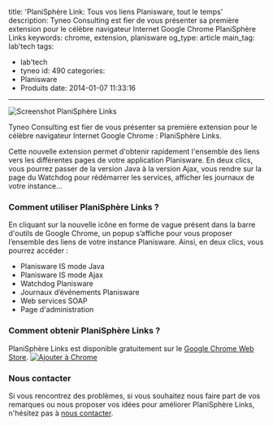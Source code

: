 title: 'PlaniSphère Link: Tous vos liens Planisware, tout le temps'
description: Tyneo Consulting est fier de vous présenter sa première extension pour le célèbre navigateur Internet Google Chrome PlaniSphère Links
keywords: chrome, extension, planisware
og_type: article
main_tag: lab'tech
tags:
  - lab'tech
  - tyneo
id: 490
categories:
  - Planisware
  - Produits
date: 2014-01-07 11:33:16
---

![Screenshot PlaniSphère Links](/blog/wp-content/uploads/2013/08/screenshot2-300x149.png)

Tyneo Consulting est fier de vous présenter sa première extension pour le célèbre navigateur Internet Google Chrome : PlaniSphère Links.

Cette nouvelle extension permet d'obtenir rapidement l'ensemble des liens vers les différentes pages de votre application Planisware. En deux clics, vous pourrez passer de la version Java à la version Ajax, vous rendre sur la page du Watchdog pour rédémarrer les services, afficher les journaux de votre instance...
<!-- more -->

### Comment utiliser PlaniSphère Links ?

En cliquant sur la nouvelle icône en forme de vague présent dans la barre d'outils de Google Chrome, un popup s’affiche pour vous proposer l’ensemble des liens de votre instance Planisware. Ainsi, en deux clics, vous pourrez accéder :

*   Planisware IS mode Java
*   Planisware IS mode Ajax
*   Watchdog Planisware
*   Journaux d’événements Planisware
*   Web services SOAP
*   Page d'administration

### Comment obtenir PlaniSphère Links ?

PlaniSphère Links est disponible gratuitement sur le [Google Chrome Web Store](https://chrome.google.com/webstore/detail/planisphere-links/knapakcfakdfceanckmppkngaojbpkng "Télécharger PlaniSphère Links").
[![Ajouter à Chrome](/blog/wp-content/uploads/2013/08/Add-to-Chrome.png)](https://chrome.google.com/webstore/detail/planisphere-links/knapakcfakdfceanckmppkngaojbpkng)

### Nous contacter

Si vous rencontrez des problèmes, si vous souhaitez nous faire part de vos remarques ou nous proposer vos idées pour améliorer PlaniSphère Links, n'hésitez pas à [nous contacter](/fr/contact.html "Nous contacer").